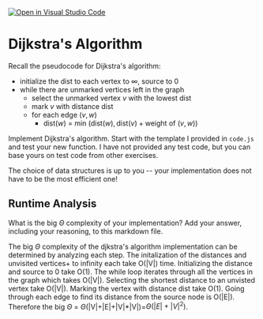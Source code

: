 [![Open in Visual Studio Code](https://classroom.github.com/assets/open-in-vscode-718a45dd9cf7e7f842a935f5ebbe5719a5e09af4491e668f4dbf3b35d5cca122.svg)](https://classroom.github.com/online_ide?assignment_repo_id=13164466&assignment_repo_type=AssignmentRepo)
# Dijkstra's Algorithm

Recall the pseudocode for Dijkstra's algorithm:
- initialize the dist to each vertex to $\infty$, source to 0
- while there are unmarked vertices left in the graph
    - select the unmarked vertex $v$ with the lowest dist
    - mark $v$ with distance dist
    - for each edge $(v,w)$
        - dist($w$) = min $\left(\textrm{dist}(w), \textrm{dist}(v) + \textrm{weight of }(v, w)\right)$

Implement Dijkstra's algorithm. Start with the template I provided in `code.js`
and test your new function. I have not provided any test code, but you can base
yours on test code from other exercises.

The choice of data structures is up to you -- your implementation does not have
to be the most efficient one!

## Runtime Analysis

What is the big $\Theta$ complexity of your implementation? Add your
answer, including your reasoning, to this markdown file.

The big $\Theta$ complexity of the djkstra's algorithm implementation can be determined by analyzing each step. The initalization of the distances and unvisited vertices+ to infinity each take O(|V|) time. Initializing the distance and source to 0 take O(1). The while loop iterates through all the vertices in the graph which takes O(|V|). Selecting the shortest distance to an unvisted vertex take O(|V|). Marking the vertex with distance dist take O(1). Going through each edge to find its distance from the source node is O(|E|). Therefore the big $\Theta$ = $\Theta$(|V|+|E|+|V|*|V|)=$\Theta(|E|+|V|^2)$. 